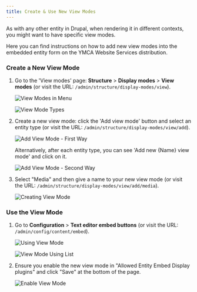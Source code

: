 ```yaml
---
title: Create & Use New View Modes
---
```


As with any other entity in Drupal, when rendering it in different contexts, you might want to have specific view modes.

Here you can find instructions on how to add new view modes into the embedded entity form on the YMCA Website Services distribution.

### Create a New View Mode

1.  Go to the 'View modes' page: **Structure** \> **Display modes** \> **View modes** (or visit the URL: `/admin/structure/display-modes/view`).

    ![View Modes in Menu](../../assets/view_mode_in_menu.png)

    ![View Mode Types](../../assets/view_mode_types.png)

2.  Create a new view mode: click the 'Add view mode' button and select an entity type (or visit the URL: `/admin/structure/display-modes/view/add`).

    ![Add View Mode - First Way](../../assets/view_mode_firt_way_to_create.png)

    Alternatively, after each entity type, you can see 'Add new {Name} view mode' and click on it.

    ![Add View Mode - Second Way](../../assets/view_mode_seond_way.png)

3. Select "Media" and then give a name to your new view mode (or visit the URL: `/admin/structure/display-modes/view/add/media`).

    ![Creating View Mode](../../assets/view_mode_creating.png)

### Use the View Mode

1.  Go to **Configuration** \> **Text editor embed buttons** (or visit the URL: `/admin/config/content/embed`).

    ![Using View Mode](../../assets/view_mode_using.png)

    ![View Mode Using List](../../assets/view_mode_using_list.png)

2.  Ensure you enable the new view mode in "Allowed Entity Embed Display plugins" and click "Save" at the bottom of the page.

    ![Enable View Mode](../../assets/view_mode_enable.png)

